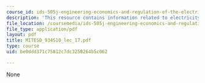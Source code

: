 ```yaml
---
course_id: ids-505j-engineering-economics-and-regulation-of-the-electric-power-sector-spring-2010
description: 'This resource contains information related to electricity tariffs. '
file_location: /coursemedia/ids-505j-engineering-economics-and-regulation-of-the-electric-power-sector-spring-2010/be0ddd371c75812c7dc3250264b5c062_MITESD_934S10_lec_17.pdf
file_type: application/pdf
layout: pdf
title: MITESD_934S10_lec_17.pdf
type: course
uid: be0ddd371c75812c7dc3250264b5c062

---
```

None
